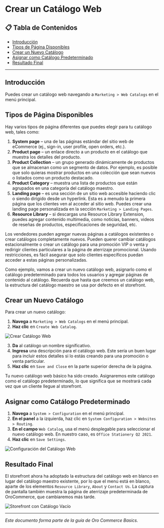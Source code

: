 # Crear un Catálogo Web

## 📋 Tabla de Contenidos

- [Introducción](#introducción)
- [Tipos de Página Disponibles](#tipos-de-página-disponibles)
- [Crear un Nuevo Catálogo](#crear-un-nuevo-catálogo)
- [Asignar como Catálogo Predeterminado](#asignar-como-catálogo-predeterminado)
- [Resultado Final](#resultado-final)

---

## Introducción

Puedes crear un catálogo web navegando a `Marketing > Web Catalogs` en el menú principal.

## Tipos de Página Disponibles

Hay varios tipos de página diferentes que puedes elegir para tu catálogo web, tales como:

1. **System page** – una de las páginas estándar del sitio web de eCommerce (ej., sign-in, user profile, open orders, etc.).
2. **Product page** – un enlace directo a un producto en el catálogo que muestra los detalles del producto.
3. **Product Collection** – un grupo generado dinámicamente de productos que se almacenan como un segmento de datos. Por ejemplo, es posible que solo quieras mostrar productos en una colección que sean nuevos o listados como un producto destacado.
4. **Product Category** – muestra una lista de productos que están agrupados en una categoría del catálogo maestro.
5. **Landing page** – es una sección de un sitio web accesible haciendo clic o siendo dirigido desde un hyperlink. Esta es a menudo la primera página que los clientes ven al acceder al sitio web. Puedes crear una landing page personalizada en la sección `Marketing > Landing Pages`.
6. **Resource Library** – si descargas una Resource Library Extension, puedes agregar contenido multimedia, como noticias, banners, videos de reseñas de productos, especificaciones de seguridad, etc.

Los vendedores pueden agregar nuevas páginas a catálogos existentes o crear catálogos completamente nuevos. Pueden querer cambiar catálogos estacionalmente o crear un catálogo para una promoción VIP o venta y redirigir clientes particulares a la página de aterrizaje promocional. Usando restricciones, es fácil asegurar que solo clientes específicos puedan acceder a estas páginas personalizadas.

Como ejemplo, vamos a crear un nuevo catálogo web, asignarlo como el catálogo predeterminado para todos los usuarios y agregar páginas de contenido al catálogo. Recuerda que hasta que creemos un catálogo web, la estructura del catálogo maestro se usa por defecto en el storefront.

## Crear un Nuevo Catálogo

Para crear un nuevo catálogo:

1. **Navega** a `Marketing > Web Catalogs` en el menú principal.
2. **Haz clic** en `Create Web Catalog`.

![Crear Catálogo Web](https://hive.oroinc.com/wp-content/uploads/sites/21/2018/06/create-web-catalog-1536x567.png)

3. **Da** al catálogo un nombre significativo.
4. **Ingresa** una descripción para el catálogo web. Este sería un buen lugar para incluir estos detalles si lo estás creando para una promoción o venta particular.
5. **Haz clic** en `Save and Close` en la parte superior derecha de la página.

Tu nuevo catálogo web básico ha sido creado. Asignaremos este catálogo como el catálogo predeterminado, lo que significa que se mostrará cada vez que un cliente llegue al storefront.

## Asignar como Catálogo Predeterminado

1. **Navega** a `System > Configuration` en el menú principal.
2. **En el panel** a la izquierda, haz clic en `System Configuration > Websites > Routing`.
3. **En el campo** `Web Catalog`, usa el menú desplegable para seleccionar el nuevo catálogo web. En nuestro caso, es `Office Stationery Q2 2021`.
4. **Haz clic** en `Save Settings`.

![Configuración del Catálogo Web](https://hive.oroinc.com/wp-content/uploads/sites/21/2018/06/web-catalog-config-1536x723.png)

## Resultado Final

El storefront ahora ha adoptado la estructura del catálogo web en blanco en lugar del catálogo maestro existente, por lo que el menú está en blanco, aparte de los elementos `Resource Library`, `About` y `Contact Us`. La captura de pantalla también muestra la página de aterrizaje predeterminada de OroCommerce, que cambiaremos más tarde.

![Storefront con Catálogo Vacío](https://hive.oroinc.com/wp-content/uploads/sites/21/2018/06/empty-web-catalog-storefront-1-1536x764.png)

---

*Este documento forma parte de la guía de Oro Commerce Basics.*